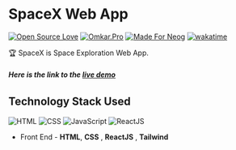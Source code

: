# SpaceX Web App 
[![Open Source Love](https://badges.frapsoft.com/os/v2/open-source.svg?v=103)](https://github.com/smilegupta)
[![Omkar.Pro](https://cdn.rawgit.com/sindresorhus/awesome/d7305f38d29fed78fa85652e3a63e154dd8e8829/media/badge.svg)](https://github.com/omkarborude) [![Made For Neog](https://img.shields.io/badge/Made%20For-Neog-orange.svg)](https://github.com/omkarborude)
[![wakatime](https://wakatime.com/badge/github/omkarborude/neog-fashion.svg)](https://wakatime.com/badge/github/omkarborude/neog-fashion)

🏆 SpaceX is Space Exploration Web App.

###### **Here is the link to the [live demo](https://courageous-fudge-deca6f.netlify.app/)**


## Technology Stack Used
![HTML](https://img.shields.io/badge/frontend-html-orange.svg?logo=html5&style=flat-square) 
![CSS](https://img.shields.io/badge/frontend-css-yellowgreen.svg?logo=css3&style=flat-square)
![JavaScript](https://img.shields.io/badge/frontend-javascript-blue.svg?logo=javascript&style=flat-square) 
![ReactJS](https://img.shields.io/badge/React-JS-blue) 

- Front End - **HTML**, **CSS** , **ReactJS** , **Tailwind**
